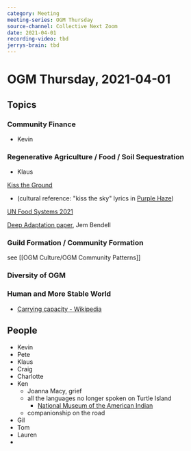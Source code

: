 ```yaml
---
category: Meeting
meeting-series: OGM Thursday
source-channel: Collective Next Zoom
date: 2021-04-01
recording-video: tbd
jerrys-brain: tbd
---
```


# OGM Thursday, 2021-04-01

## Topics

### Community Finance

- Kevin

### Regenerative Agriculture / Food / Soil Sequestration

- Klaus

[Kiss the Ground](https://kisstheground.com/)
- (cultural reference: "kiss the sky" lyrics in [Purple Haze](https://en.wikipedia.org/wiki/Purple_Haze))

[UN Food Systems 2021](https://www.un.org/en/food-systems-summit)

[Deep Adaptation paper](https://jembendell.com/2019/05/15/deep-adaptation-versions/), Jem Bendell

### Guild Formation / Community Formation

see [[OGM Culture/OGM Community Patterns]]

### Diversity of OGM

### Human and More Stable World

- [Carrying capacity \- Wikipedia](https://en.wikipedia.org/wiki/Carrying_capacity)



## People

- Kevin
- Pete
- Klaus
- Craig
- Charlotte
- Ken
    - Joanna Macy, grief
    - all the languages no longer spoken on Turtle Island
        - [National Museum of the American Indian](https://americanindian.si.edu/)
    - companionship on the road
- Gil
- Tom
- Lauren
- 